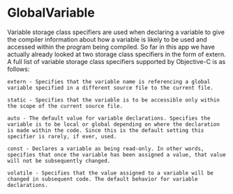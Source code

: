 # GlobalVariable

Variable storage class specifiers are used when declaring a variable to give the compiler information about how a variable is likely to be used and accessed within the program being compiled. So far in this app we have actually already looked at two storage class specifiers in the form of extern. A full list of variable storage class specifiers supported by Objective-C is as follows:

    extern - Specifies that the variable name is referencing a global variable specified in a different source file to the current file.

    static - Specifies that the variable is to be accessible only within the scope of the current source file.

    auto - The default value for variable declarations. Specifies the variable is to be local or global depending on where the declaration is made within the code. Since this is the default setting this specifier is rarely, if ever, used.

    const - Declares a variable as being read-only. In other words, specifies that once the variable has been assigned a value, that value will not be subsequently changed.

    volatile - Specifies that the value assigned to a variable will be changed in subsequent code. The default behavior for variable declarations.
